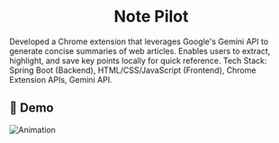 <div align="center">

<h1>Note Pilot</h1>
</div>
Developed a Chrome extension that leverages Google's Gemini API to generate concise summaries of web articles. Enables users to extract, highlight, and save key points locally for quick reference.
Tech Stack: Spring Boot (Backend), HTML/CSS/JavaScript (Frontend), Chrome Extension APIs, Gemini API.

## 🎥 Demo

![Animation](./Extension/NotePilot-EXT/assets/NotePilot.gif)
